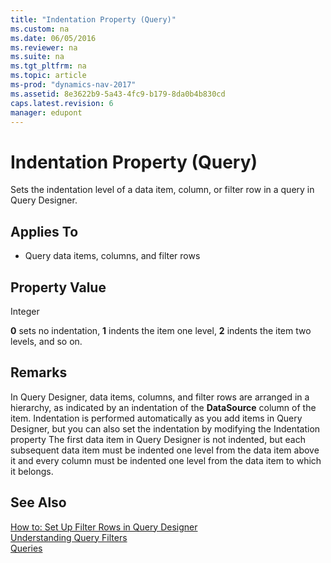 ```yaml
---
title: "Indentation Property (Query)"
ms.custom: na
ms.date: 06/05/2016
ms.reviewer: na
ms.suite: na
ms.tgt_pltfrm: na
ms.topic: article
ms-prod: "dynamics-nav-2017"
ms.assetid: 8e3622b9-5a43-4fc9-b179-8da0b4b830cd
caps.latest.revision: 6
manager: edupont
---
```

# Indentation Property (Query)
Sets the indentation level of a data item, column, or filter row in a query in Query Designer.  
  
## Applies To  
  
-   Query data items, columns, and filter rows  
  
## Property Value  
 Integer  
  
 **0** sets no indentation, **1** indents the item one level, **2** indents the item two levels, and so on.  
  
## Remarks  
 In Query Designer, data items, columns, and filter rows are arranged in a hierarchy, as indicated by an indentation of the **DataSource** column of the item. Indentation is performed automatically as you add items in Query Designer, but you can also set the indentation by modifying the Indentation property The first data item in Query Designer is not indented, but each subsequent data item must be indented one level from the data item above it and every column must be indented one level from the data item to which it belongs.  
  
## See Also  
 [How to: Set Up Filter Rows in Query Designer](How-to--Set-Up-Filter-Rows-in-Query-Designer.md)   
 [Understanding Query Filters](Understanding-Query-Filters.md)   
 [Queries](Queries.md)